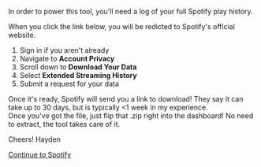 In order to power this tool, you'll need a log of your full Spotify play history.

When you click the link below, you will be redicted to Spotify's official website.
1. Sign in if you aren't already
2. Navigate to **Account Privacy**
3. Scroll down to **Download Your Data**
4. Select **Extended Streaming History**
5. Submit a request for your data

Once it's ready, Spotify will send you a link to download!  They say it can take up to 30 days, but is typically <1 week in my experience.  
Once you've got the file, just flip that .zip right into the dashboard!  No need to extract, the tool takes care of it.

Cheers!
Hayden

[Continue to Spotify](https://www.spotify.com/us/account/privacy/)
